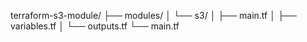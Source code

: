 terraform-s3-module/
├── modules/
│   └── s3/
│       ├── main.tf
│       ├── variables.tf
│       └── outputs.tf
└── main.tf
